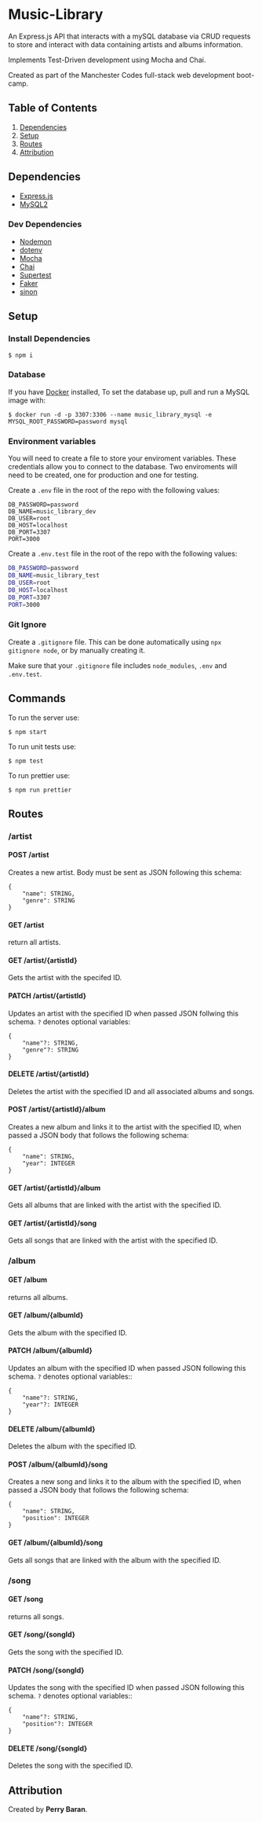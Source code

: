 # Music-Library

An Express.js API that interacts with a mySQL database via CRUD requests to store and interact with data containing artists and albums information.

Implements Test-Driven development using Mocha and Chai.

Created as part of the Manchester Codes full-stack web development boot-camp.

## Table of Contents

1. [Dependencies](#dependencies)
2. [Setup](#setup)
3. [Routes](#routes)
4. [Attribution](#attribution)

## Dependencies

- [Express.js](https://expressjs.com/)
- [MySQL2](https://www.npmjs.com/package/mysql2)

### Dev Dependencies

- [Nodemon](https://www.npmjs.com/package/nodemon)
- [dotenv](https://www.npmjs.com/package/dotenv)
- [Mocha](https://www.npmjs.com/package/mocha)
- [Chai](https://www.npmjs.com/package/chai)
- [Supertest](https://www.npmjs.com/package/supertest)
- [Faker](https://www.npmjs.com/package/@faker-js/faker)
- [sinon](https://www.npmjs.com/package/sinon)

## Setup

### Install Dependencies

```
$ npm i
```

### Database

If you have [Docker](https://docs.docker.com/) installed, To set the database up, pull and run a MySQL image with:

```
$ docker run -d -p 3307:3306 --name music_library_mysql -e MYSQL_ROOT_PASSWORD=password mysql
```

### Environment variables

You will need to create a file to store your enviroment variables. These credentials allow you to connect to the database. Two enviroments will need to be created, one for production and one for testing.

Create a `.env` file in the root of the repo with the following values:

```
DB_PASSWORD=password
DB_NAME=music_library_dev
DB_USER=root
DB_HOST=localhost
DB_PORT=3307
PORT=3000
```

Create a `.env.test` file in the root of the repo with the following values:

```bash
DB_PASSWORD=password
DB_NAME=music_library_test
DB_USER=root
DB_HOST=localhost
DB_PORT=3307
PORT=3000
```

### Git Ignore

Create a `.gitignore` file. This can be done automatically using `npx gitignore node`, or by manually creating it.

Make sure that your `.gitignore` file includes `node_modules`, `.env` and `.env.test`.

## Commands

To run the server use:

```
$ npm start
```

To run unit tests use:

```
$ npm test
```

To run prettier use:

```
$ npm run prettier
```

## Routes

### /artist

#### POST /artist

Creates a new artist. Body must be sent as JSON following this schema:

```
{
    "name": STRING,
    "genre": STRING
}
```

#### GET /artist

return all artists.

#### GET /artist/{artistId}

Gets the artist with the specifed ID.

#### PATCH /artist/{artistId}

Updates an artist with the specified ID when passed JSON follwing this schema. `?` denotes optional variables:

```
{
    "name"?: STRING,
    "genre"?: STRING
}
```

#### DELETE /artist/{artistId}

Deletes the artist with the specified ID and all associated albums and songs.

#### POST /artist/{artistId}/album

Creates a new album and links it to the artist with the specified ID, when passed a JSON body that follows the following schema:

```
{
    "name": STRING,
    "year": INTEGER
}
```

#### GET /artist/{artistId}/album

Gets all albums that are linked with the artist with the specified ID.

#### GET /artist/{artistId}/song

Gets all songs that are linked with the artist with the specified ID.

### /album

#### GET /album

returns all albums.

#### GET /album/{albumId}

Gets the album with the specified ID.

#### PATCH /album/{albumId}

Updates an album with the specified ID when passed JSON following this schema. `?` denotes optional variables::

```
{
    "name"?: STRING,
    "year"?: INTEGER
}
```

#### DELETE /album/{albumId}

Deletes the album with the specified ID.

#### POST /album/{albumId}/song

Creates a new song and links it to the album with the specified ID, when passed a JSON body that follows the following schema:

```
{
    "name": STRING,
    "position": INTEGER
}
```

#### GET /album/{albumId}/song

Gets all songs that are linked with the album with the specified ID.

### /song

#### GET /song

returns all songs.

#### GET /song/{songId}

Gets the song with the specified ID.

#### PATCH /song/{songId}

Updates the song with the specified ID when passed JSON following this schema. `?` denotes optional variables::

```
{
    "name"?: STRING,
    "position"?: INTEGER
}
```

#### DELETE /song/{songId}

Deletes the song with the specified ID.

## Attribution

Created by **Perry Baran**.

